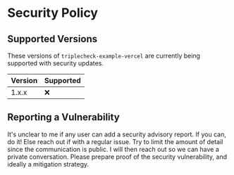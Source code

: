 # Security Policy

## Supported Versions

These versions of `triplecheck-example-vercel` are currently being supported with security updates.

| Version | Supported |
| ------- | --------- |
| 1.x.x   | :x:       |

## Reporting a Vulnerability

It's unclear to me if any user can add a security advisory report. If you can, do it! Else reach out if with a regular issue. Try to limit the amount of detail since the communication is public. I will then reach out so we can have a private conversation. Please prepare proof of the security vulnerability, and ideally a mitigation strategy.

